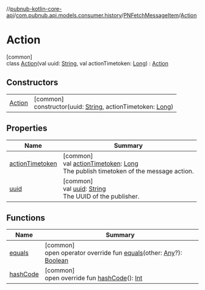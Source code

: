 //[pubnub-kotlin-core-api](../../../../index.md)/[com.pubnub.api.models.consumer.history](../../index.md)/[PNFetchMessageItem](../index.md)/[Action](index.md)

# Action

[common]\
class [Action](index.md)(val uuid: [String](https://kotlinlang.org/api/core/kotlin-stdlib/kotlin/-string/index.html), val actionTimetoken: [Long](https://kotlinlang.org/api/core/kotlin-stdlib/kotlin/-long/index.html)) : [Action](../../-action/index.md)

## Constructors

| | |
|---|---|
| [Action](-action.md) | [common]<br>constructor(uuid: [String](https://kotlinlang.org/api/core/kotlin-stdlib/kotlin/-string/index.html), actionTimetoken: [Long](https://kotlinlang.org/api/core/kotlin-stdlib/kotlin/-long/index.html)) |

## Properties

| Name | Summary |
|---|---|
| [actionTimetoken](../../-action/action-timetoken.md) | [common]<br>val [actionTimetoken](../../-action/action-timetoken.md): [Long](https://kotlinlang.org/api/core/kotlin-stdlib/kotlin/-long/index.html)<br>The publish timetoken of the message action. |
| [uuid](../../-action/uuid.md) | [common]<br>val [uuid](../../-action/uuid.md): [String](https://kotlinlang.org/api/core/kotlin-stdlib/kotlin/-string/index.html)<br>The UUID of the publisher. |

## Functions

| Name | Summary |
|---|---|
| [equals](../../-action/equals.md) | [common]<br>open operator override fun [equals](../../-action/equals.md)(other: [Any](https://kotlinlang.org/api/core/kotlin-stdlib/kotlin/-any/index.html)?): [Boolean](https://kotlinlang.org/api/core/kotlin-stdlib/kotlin/-boolean/index.html) |
| [hashCode](../../-action/hash-code.md) | [common]<br>open override fun [hashCode](../../-action/hash-code.md)(): [Int](https://kotlinlang.org/api/core/kotlin-stdlib/kotlin/-int/index.html) |
